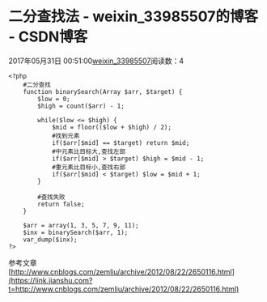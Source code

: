 # 二分查找法 - weixin_33985507的博客 - CSDN博客
2017年05月31日 00:51:00[weixin_33985507](https://me.csdn.net/weixin_33985507)阅读数：4
```
<?php
    #二分查找
    function binarySearch(Array $arr, $target) {
        $low = 0;
        $high = count($arr) - 1;
        
        while($low <= $high) {
            $mid = floor(($low + $high) / 2);
            #找到元素
            if($arr[$mid] == $target) return $mid;
            #中元素比目标大,查找左部
            if($arr[$mid] > $target) $high = $mid - 1;
            #重元素比目标小,查找右部
            if($arr[$mid] < $target) $low = $mid + 1;
        }
        
        #查找失败
        return false;
    }
    
    $arr = array(1, 3, 5, 7, 9, 11);
    $inx = binarySearch($arr, 1);
    var_dump($inx);
?>
```
参考文章 [http://www.cnblogs.com/zemliu/archive/2012/08/22/2650116.html](https://link.jianshu.com?t=http://www.cnblogs.com/zemliu/archive/2012/08/22/2650116.html)
